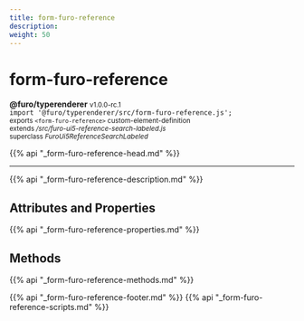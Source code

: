 ```yaml
---
title: form-furo-reference
description: 
weight: 50
---
```


# form-furo-reference
**@furo/typerenderer** <small>v1.0.0-rc.1</small>
<br>`import '@furo/typerenderer/src/form-furo-reference.js';`<small>
<br>exports `<form-furo-reference>` custom-element-definition
<br>extends */src/furo-ui5-reference-search-labeled.js*
<br>superclass *FuroUi5ReferenceSearchLabeled*</small>

{{% api "_form-furo-reference-head.md" %}}

****



{{% api "_form-furo-reference-description.md" %}}


## Attributes and Properties
{{% api "_form-furo-reference-properties.md" %}}



## Methods
{{% api "_form-furo-reference-methods.md" %}}





{{% api "_form-furo-reference-footer.md" %}}
{{% api "_form-furo-reference-scripts.md" %}}
